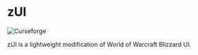 # zUI
![Curseforge](https://www.curseforge.com/wow/addons)

zUI is a lightweight modification of World of Warcraft Blizzard UI.